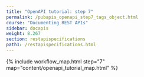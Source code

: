```yaml
---
title: "OpenAPI tutorial: step 7"
permalink: /pubapis_openapi_step7_tags_object.html
course: "Documenting REST APIs"
sidebar: docapis
weight: 8.267
section: restapispecifications
path1: /restapispecifications.html
---
```


{% include workflow_map.html step="7" map="content/openapi_tutorial_map.html"  %}
